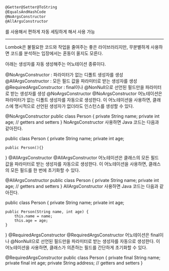 
```dtd
@Getter@Setter@ToString
@EqualsAndHashCode
@NoArgsConstructor
@AllArgsConstructor
```
를 사용해서 편하게 자동 세팅하게 해서 사용 가능


---
Lombok은 불필요한 코드와 작업을 줄여주는 좋은 라이브러리지만, 
무분별하게 사용하면 코드를 분석하는 입장에서는 혼동이 올지도 모른다.

아래는 생성자를 자동 생성해주는 어노테이션 종류이다.

@NoArgsConstructor : 파라미터가 없는 디폴트 생성자를 생성
@AllArgsConstructor : 모든 필드 값을 파라미터로 받는 생성자를 생성
@RequiredArgsConstructor : final이나 @NonNull으로 선언된 필드만을 파라미터로 받는 생성자를 생성
@NoArgsConstructor
@NoArgsConstructor 어노테이션은 파라미터가 없는 디폴트 생성자를 자동으로 생성한다. 이 어노테이션을 사용하면, 클래스에 명시적으로 선언된 생성자가 없더라도 인스턴스를 생성할 수 있다.

@NoArgsConstructor
public class Person {
private String name;
private int age;
// getters and setters
}
NoArgsConstructor 사용하면 Java 코드는 다음과 같아진다.

public class Person {
private String name;
private int age;

	public Person(){}
}
@AllArgsConstructor
@AllArgsConstructor 어노테이션은 클래스의 모든 필드 값을 파라미터로 받는 생성자를 자동으로 생성한다. 이 어노테이션을 사용하면, 클래스의 모든 필드를 한 번에 초기화할 수 있다.

@AllArgsConstructor
public class Person {
private String name;
private int age;
// getters and setters
}
AllArgsConstructor 사용하면 Java 코드는 다음과 같아진다.

public class Person {
private String name;
private int age;

    public Person(String name, int age) {
    	this.name = name;
        this.age = age;
    }
}
@RequiredArgsConstructor
@RequiredArgsConstructor 어노테이션은 final이나 @NonNull으로 선언된 필드만을 파라미터로 받는 생성자를 자동으로 생성한다. 이 어노테이션을 사용하면, 클래스가 의존하는 필드를 간단하게 초기화할 수 있다.

@RequiredArgsConstructor
public class Person {
private final String name;
private final int age;
private String address;
// getters and setters
}
